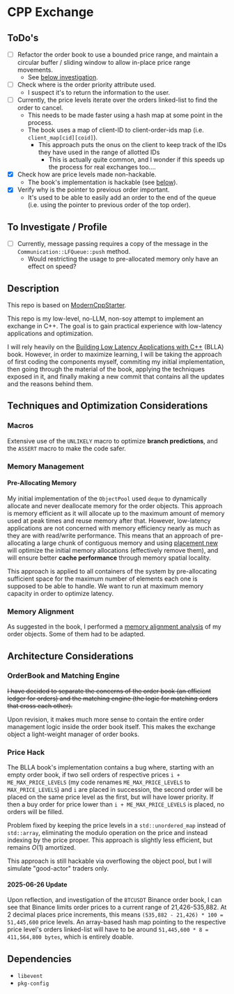 # CPP Exchange

## ToDo's

- [ ] Refactor the order book to use a bounded price range, and maintain a circular buffer / sliding window
      to allow in-place price range movements.
  - See [below investigation](#2025-06-26-update).
- [ ] Check where is the order priority attribute used.
  - I suspect it's to return the information to the user.
- [ ] Currently, the price levels iterate over the orders linked-list to find the order to cancel.
  - This needs to be made faster using a hash map at some point in the process.
  - The book uses a map of client-ID to client-order-ids map (i.e. `client_map[cid][coid]`).
    - This approach puts the onus on the client to keep track of the IDs they have used in the range of allotted IDs
      - This is actually quite common, and I wonder if this speeds up the process for real exchanges too....
- [x] Check how are price levels made non-hackable.
  - The book's implementation is hackable (see [below](#price-hack)).
- [x] Verify why is the pointer to previous order important.
  - It's used to be able to easily add an order to the end of the queue
    (i.e. using the pointer to previous order of the top order).

## To Investigate / Profile

- [ ] Currently, message passing requires a copy of the message in the `Communication::LFQueue::push` method.
  - Would restricting the usage to pre-allocated memory only have an effect on speed?

## Description

This repo is based on [ModernCppStarter](MODERN_CPP_STARTER_README.md).

This repo is my low-level, no-LLM, non-soy attempt to implement an exchange in C++. The goal is to gain practical
experience with low-latency applications and optimization. 

I will rely heavily on the [Building Low Latency Applications with C++](https://www.oreilly.com/library/view/building-low-latency/9781837639359/)
(BLLA) book. However, in order to maximize learning, I will be taking the approach of first coding the components
myself, commiting my initial implementation, then going through the material of the book, applying the techniques
exposed in it, and finally making a new commit that contains all the updates and the reasons behind them.

## Techniques and Optimization Considerations

### Macros

Extensive use of the `UNLIKELY` macro to optimize **branch predictions**, and the `ASSERT` macro to make the code safer.

### Memory Management

#### Pre-Allocating Memory

My initial implementation of the `ObjectPool` used `deque` to dynamically allocate and never deallocate memory for the
order objects. This approach is memory efficient as it will allocate up to the maximum amount of memory used at peak
times and reuse memory after that. However, low-latency applications are not concerned with memory efficiency nearly as
much as they are with read/write performance. This means that an approach of pre-allocating a large chunk of contiguous
memory and using [placement new](https://en.cppreference.com/w/cpp/language/new) will optimize the initial memory
allocations (effectively remove them), and will ensure better **cache performance** through memory spatial locality.

This approach is applied to all containers of the system by pre-allocating sufficient space for the maximum number
of elements each one is supposed to be able to handle. We want to run at maximum memory capacity in order to optimize
latency.

### Memory Alignment

As suggested in the book, I performed a [memory alignment analysis](/standalone/investigation/alignment.cpp)
of my order objects. Some of them had to be adapted.

## Architecture Considerations

### OrderBook and Matching Engine

~~I have decided to separate the concerns of the order book (an efficient ledger for orders) and the matching engine
(the logic for matching orders that cross each other).~~

Upon revision, it makes much more sense to contain the entire order management logic inside the order book itself.
This makes the exchange object a light-weight manager of order books.

### Price Hack

The BLLA book's implementation contains a bug where, starting with an empty order book, if two sell orders of respective
prices `i + ME_MAX_PRICE_LEVELS` (my code renames `ME_MAX_PRICE_LEVELS` to `MAX_PRICE_LEVELS`) and `i` are placed in
succession, the second order will be placed on the same price level as the first, but will have lower priority. If then
a buy order for price lower than `i + ME_MAX_PRICE_LEVELS` is placed, no orders will be filled.

Problem fixed by keeping the price levels in a `std::unordered_map` instead of `std::array`, eliminating the modulo
operation on the price and instead indexing by the price proper. This approach is slightly less efficient, but remains
$O(1)$ amortized.

This approach is still hackable via overflowing the object pool, but I will simulate "good-actor" traders only.

#### 2025-06-26 Update

Upon reflection, and investigation of the `BTCUSDT` Binance order book, I can see that Binance limits order prices
to a current range of 21,426-535,882. At 2 decimal places price increments, this means
`(535,882 - 21,426) * 100 = 51,445,600` price levels. An array-based hash map pointing to the respective price level's
orders linked-list will have to be around `51,445,600 * 8 = 411,564,800 bytes`, which is entirely doable.

## Dependencies

- `libevent`
- `pkg-config`
